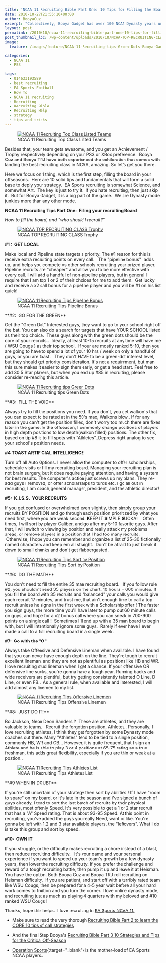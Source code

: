 ```yaml
---
title: 'NCAA 11 Recruiting Bible Part One: 10 Tips for Filling the Board'
date: 2010-10-27T21:55:10+00:00
author: BooyaCuz
excerpt: "Collectively, Booya Gadget has over 100 NCAA Dynasty years under our belts.  One thing I've always loved is the recruiting aspect of the game.  What a great feeling to lock up the #1 recruiting class in the nation."
layout: post
permalink: /2010/10/ncaa-11-recruiting-bible-part-one-10-tips-for-filling-the-board.html
post_thumbnail_loc: /wp-content/uploads/2010/10/NCAA-TOP-RECRUITING-CLASS-TROPHY-thumb.jpg
image:
  feature: /images/feature/NCAA-11-Recruiting-tips-Green-Dots-Booya-Gadget-feature.jpg
        
categories:
  - NCAA 11
  - PS3

tags:
  - 014633193589
  - best recruiting
  - EA Sports Football
  - How To
  - NCAA 11 recruiting
  - Recruiting
  - Recruiting Bible
  - Recruiting Help
  - strategy
  - tips and tricks
---
```

<figure>
	<a href="{{ site.cdn-url }}/wp-content/uploads/2010/10/NCAA-TOP-RECRUITING-CLASS-TROPHY.jpg">
    <img src="{{ site.cdn-url }}/wp-content/uploads/2010/10/NCAA-TOP-RECRUITING-CLASS-TROPHY.jpg" 
         alt="NCAA 11 Recruiting Top Class Listed Teams" title="NCAA 11 Recruiting Top Class Listed Teams"></a>
	<figcaption>NCAA 11 Recruiting Top Class Listed Teams</figcaption>
</figure>
Besides that, your team gets awesome, and you get an Achievement / Trophy respectively depending on your PS3 or XBox preference.  Booya Cuz and Booya TRJ have both experienced the exhileration that comes with landing the best recruiting class in NCAA, amazing. So let's get you there.

Here we focus on 1 thing, which is the first step, filling the board in your offseasons.  Here are 10 solid tips and fundamentals that will form a solid base to deply your strategy.  EA Sports recruiting is somewhat Science, and somewhat Art.  The key is just to try it.  If you hate recruiting, then just skip it.  But for Booya Gadget, it is a big part of the game.  We are Dynasty mode junkies more than any other mode.

**NCAA 11 Recruiting Tips Part One:  Filling your recruiting Board**

_How to fill the board, and "who should I recruit?"_
<figure>
	<a href="{{ site.cdn-url }}/wp-content/uploads/2010/10/NCAA-TOP-RECRUITING-CLASS-Listed-teams.jpg">
    <img src="{{ site.cdn-url }}/wp-content/uploads/2010/10/NCAA-TOP-RECRUITING-CLASS-Listed-teams.jpg" 
         alt="NCAA TOP RECRUITING CLASS Trophy" title="NCAA TOP RECRUITING CLASS Trophy"></a>
	<figcaption>NCAA TOP RECRUITING CLASS Trophy</figcaption>
</figure>

**#1 :  GET LOCAL**

Make local and Pipeline state targets a priority. The #1 reason for this is receive extra recruiting points on every call.   The "pipeline bonus"  adds up, and helps you compete vs other schools recruiting your prized player. Pipeline recruits are "cheaper" and allow you to be more effective with every call. I will add a handful of non-pipeline players, but in general I require that I am top 1 or 2 of their choices for me to add them.  Get lucky and receive a x2 call bonus for a pipeline player and you will be #1 on his list quick!
<figure>
	<a href="{{ site.cdn-url }}/wp-content/uploads/2010/10/NCAA-11-Recruiting-Tips-Pipeline-Bonus.jpg">
    <img src="{{ site.cdn-url }}/wp-content/uploads/2010/10/NCAA-11-Recruiting-Tips-Pipeline-Bonus-640.jpg" 
         alt="NCAA 11 Recruiting Tips Pipeline Bonus" title="NCAA 11 Recruiting Tips Pipeline Bonus"></a>
	<figcaption>NCAA 11 Recruiting Tips Pipeline Bonus</figcaption>
</figure>
**#2:  GO FOR THE GREEN**

Get the "Green Dot" Interested guys, they want to go to your school right off the bat. You can also do a search for targets that have YOUR SCHOOL listed as their top choice.  These guys along with the green dots should be the core of your recruits..  Ideally, at least 10-15 recruits at any time will have me ( WSU Cougs ) as their top school.  If your are mostly ranked 5-10, then you are going to have to spend a lot of your 10 hrs / week on only a handful of guys, or you are toast.   They don't HAVE to be a green-dot interest level, but they should get priority consideration. It's not a requirement, but man this sure makes it easier to sign them early, or get a head start. Feel free to add 30 5 Star players, but when you end up #85 in recruiting, please consider re-reading this article.
<figure>
	<a href="{{ site.cdn-url }}/wp-content/uploads/2010/10/NCAA-11-Recruiting-tips-Green-Dots-Booya-Gadget.jpg">
    <img src="{{ site.cdn-url }}/wp-content/uploads/2010/10/NCAA-11-Recruiting-tips-Green-Dots-Booya-Gadget-640.jpg" 
         alt="NCAA 11 Recruiting tips Green Dots" title="NCAA 11 Recruiting tips Green Dots"></a>
	<figcaption>NCAA 11 Recruiting tips Green Dots</figcaption>
</figure>
**#3:  FILL THE VOID**

Always try to fill the positions you need. If you don't, you get walkon's that you can expect to be rated at in the 50's max, Walkons blow.. If for any reason you can't get the position filled, don't worry too much there are fixes later in the game. In the offseason, I commonly change positions of players in high depth positions to low depth(walkon filled) positions. The other fix, based on tip #8 is to fill spots with “Athletes”..Depress right analog to see your school's position needs.

**#4 TOAST ARTIFICIAL INTELLIGENCE**

Turn off all Auto Options. I never allow the computer to offer scholarships, schedule visits or fill my recruiting board. Managing your recruiting plan is not brain surgery, but it does require paying attention, and having a system for best results. The computer's action just screws up my plans. They re-add guys I removed, or offer scholarships to turds etc. I go all out in recruiting, I am coach,general manager, president, and the athletic director!

**#5:  K.I.S.S.  YOUR RECRUITS**

If you get confused or overwhelmed even slightly, then simply group your recruits BY POSITION and go through each position prioritized by what you need first, where you are weak second. **K**EEP **I**T **S**IMPLE **S**UCKA!    Often times, I will sort by player Caliber, and go after my 5-10 favorite guys. After that, I will switch to viewing by position and really attack my problems areas, or remove players in a position that I had too many recruits.  Otherwise, I hope you can remember and organize a list of 25-30 fictionally named characters and keep em all straight.  Don't be afraid to just break it down to small chunks and don't get flabbergasted.
<figure>
	<a href="{{ site.cdn-url }}/wp-content/uploads/2010/10/NCAA-11-Recruiting-Tips-Sort-by-Position.jpg">
    <img src="{{ site.cdn-url }}/wp-content/uploads/2010/10/NCAA-11-Recruiting-Tips-Sort-by-Position-640.jpg" 
         alt="NCAA 11 Recruiting Tips Sort by Position" title="NCAA 11 Recruiting Tips Sort by Position"></a>
	<figcaption>NCAA 11 Recruiting Tips Sort by Position</figcaption>
</figure>
**#6:  DO THE MATH**

You don't need to fill the entire 35 man recruiting board.   If you follow rule #2, you shouldn't need 35 players on the chart. 10 hours = 600 minutes. If you fill the board with 35 recruits and "balanced" your calls you would give each recruit 17 minutes, and trust me, that ain't enough time to call a top recruit unless he signs in the first week with a Scholarship offer ! The faster you sign guys, the more time you'll have later to pump out 60 minute calls on guys, and hope for a x2 bonus call where you can sneak in 700-900 points on a single call !  Sometimes I'll end up with a 35 man board to begin with, but I will intentionally ignore some guys.  Rarely if ever have I ever made a call to a full recruiting board in a single week.

**#7:  Go with the "O"**

Always take Offensive and Defensive Lineman when available. I have found that you can never have enough depth on the line. They're tough to recruit excellent lineman, and they are not as plentiful as positions like HB and WR. I love recruiting stud lineman when I get a chance. If your offensive OR defensive line sucks, you're gonna have a tough year. Running backs and wide receivers are plentiful, but try getting consistently talented O Line, D Line, or even FB..  As a general rule, when available and interested, I will add almost any linemen to my list.
<figure>
	<a href="{{ site.cdn-url }}/wp-content/uploads/2010/10/NCAA-11-Recruiting-Tips-Offensive-Linemen.jpg">
    <img src="{{ site.cdn-url }}/wp-content/uploads/2010/10/NCAA-11-Recruiting-Tips-Offensive-Linemen-640.jpg" 
         alt="NCAA 11 Recruiting Tips Offensive Linemen" title="NCAA 11 Recruiting Tips Offensive Linemen"></a>
	<figcaption>NCAA 11 Recruiting Tips Offensive Linemen</figcaption>
</figure>
**#8:  JUST DO IT!** 

Bo Jackson, Neon Deon Sanders ?  These are athletes, and they are valuable to teams.   Recruit the forgotten position, Athletes.. Personally, I love recruiting athletes, I think they get forgotten by some Dynasty mode coaches out there. Many "Athletes" tend to be tied to a single position, commonly HB, WR and CB&#8230; However, it is quite frequent, that I sign an Athlete and he is able to play 3 or 4 positions at 65-75 rating as a true freshman, this adds great flexibility, especially if you are thin or weak at a postion..

<figure>
	<a href="{{ site.cdn-url }}/wp-content/uploads/2010/10/NCAA-11-Recruiting-Tips-Athletes-List.jpg">
    <img src="{{ site.cdn-url }}/wp-content/uploads/2010/10/NCAA-11-Recruiting-Tips-Athletes-List-640.jpg" 
         alt="NCAA 11 Recruiting Tips Athletes List" title="NCAA 11 Recruiting Tips Athletes List"></a>
	<figcaption>NCAA 11 Recruiting Tips Athletes List</figcaption>
</figure>
**#9 WHEN IN DOUBT**

 If you're still uncertain of your strategy then sort by abilities ! If I have "room to spare" on my board, or it's late in the season and i've signed a bunch of guys already, I tend to sort the last batch of recruits by their physical abilities, most oftenly Speed. It's very possible to get a 1 or 2 star recruit that has a "A" Speed rating. That is about 93-95 Speed. At this point in recruiting, you've added the guys you really Need, want or like. You're gonna be left with 1,2 and 3 star available players, the "leftovers". What I do is take this group and sort by speed.

**#10:  OWN IT**

If you struggle, or the difficulty makes recruiting a chore instead of a blast, then reduce recruiting difficulty.   It's your game and your personal experience if you want to speed up your team's growth by a few dynasty years, then lower the recruiting difficulty. If you prefer the challenge and reward of a tough recruiting battle, then pump it up and leave it at Heisman. You have the option. Both Booya Cuz and Booya TRJ roll recruiting on Heisman difficulty.  If you are patient, and start off with a terribly rated team like WSU Cougs, then be prepared for a 4-5 year wait before all your hard work comes to fruition and you turn the corner. I love online dynasty mode, and recruiting just as much as playing 4 quarters with my beloved and #10 ranked WSU Cougs !

Thanks, hope this helps.  I love recruiting in <a title="EA Sports online dynasty football" href="http://www.easports.com/dynasty" target="_blank">EA Sports NCAA 11.</a>

* Make sure to read the very thorough [Recruiting Bible Part 2 to learn the CORE 10 tips of call strategies](/2010/12/ncaa-11-recruiting-bible-part-2-top-10-in-season-call-strategies.html)

* And the final Step Booya's [Recruiting Bible Part 3 10 Strategies and Tips for the Critical Off-Season](/2010/12/ncaa-11-recruiting-bible-part-3-10-off-season-tips-and-strategies.html)

* [Operation Sports](http://www.operationsports.com/){:target="_blank"} is the mother-load of EA Sports NCAA players..